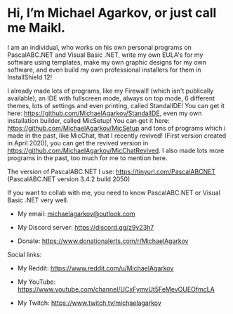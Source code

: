 # Hi, I’m **Michael Agarkov**, or just call me Maikl.

I am an individual, who works on his own personal programs on PascalABC.NET and Visual Basic .NET,
write my own EULA's for my software using templates,
make my own graphic designs for my own software,
and even build my own professional installers for them in InstallShield 12!

I already made lots of programs, like my Firewall! (which isn't publically available),
an IDE with fullscreen mode, always on top mode, 6 different themes, lots of settings and even printing, called StandalIDE! You can get it here: https://github.com/MichaelAgarkov/StandalIDE,
even my own installation builder, called MicSetup! You can get it here: https://github.com/MichaelAgarkov/MicSetup
and tons of programs which i made in the past, like MicChat, that I recently revived! (First version created in April 2020), you can get the revived version in https://github.com/MichaelAgarkov/MicChatRevived. I also made lots more programs in the past, too much for me to mention here.

The version of PascalABC.NET I use: https://tinyurl.com/PascalABCNET (PascalABC.NET version 3.4.2 build 2050)

If you want to collab with me, you need to know PascalABC.NET or Visual Basic .NET very well.

- My email: michaelagarkov@outlook.com

- My Discord server: https://discord.gg/z9y23h7

- Donate: https://www.donationalerts.com/r/MichaelAgarkov


Social links:

- My Reddit: https://www.reddit.com/u/MichaelAgarkov

- My YouTube: https://www.youtube.com/channel/UCxFymvUt5FeMevOUEOfmcLA

- My Twitch: https://www.twitch.tv/michaelagarkov
